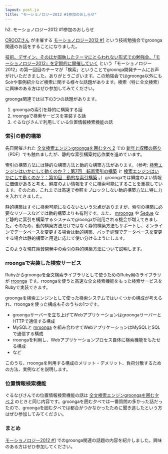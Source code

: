 ```yaml
---
layout: post.ja
title: "モーショノロジー2012 #1参加のおしらせ"
---
```

h2. モーショノロジー2012 #1参加のおしらせ

[CROOZさん](http://crooz.co.jp/) が主催する [モーショノロジー2012
#1](http://atnd.org/events/23608)
という技術勉強会でgroonga関連のお話をすることになりました。

[技術、デザイン、そのほか固執したテーマにとらわれない形式での勉強会、「モーショノロジー2012」を定期的に開催していく](http://crooz.co.jp/archives/4645)
という「モーショノロジー2012」の第一回目のテーマが「検索」ということでgroonga開発チームにお声がけいただきました。ありがとうございます。この勉強会ではgroonga以外にもSolrや事例紹介など検索に関する様々な話題があります。検索（特に全文検索）に興味のある方はぜひ参加してみてください。

groonga関連では以下の3つの話題があります。

1.  groongaの索引を静的に構築する話
2.  rroongaで検索サービスを実装する話
3.  ぐるなびさんで利用している位置情報検索機能の話

### 索引の静的構築

先日開催された [全文検索エンジンgroongaを囲む夕べ
2](/ja/publication/#groonga-night-2) での
[新年と収穫の祭り](/ja/publication/presentation/groonga-night-2-newyear-harvest.pdf)
（PDF）でも触れましたが、静的な索引構築対応作業を進めています。

索引の構築方法には静的な構築方法と動的な構築方法があります。（参考:
[検索エンジンはいかにして動くのか？：第7回　転置索引の構築](http://gihyo.jp/dev/serial/01/search-engine/0007)
と
[検索エンジンはいかにして動くのか？：第10回　動的な索引構築](http://gihyo.jp/dev/serial/01/search-engine/0010)
。）groongaでは鮮度のよい情報に価値があると考え、鮮度のよい情報をすぐに検索可能にすることを重視しています。そのため、これまでは高速で参照をブロックしない動的構築方法に特に力を入れてきました。

静的構築はすぐに検索可能にならないという欠点がありますが、索引の構築に必要なリソースなどでは動的構築よりも有利です。また、
[mroonga](http://mroonga.org/) や
[Sedue](http://preferred.jp/sedue.html)
など静的に索引を構築するシステムでgroongaが利用される機会が増えてきました。そのため、動的構築方法だけではなく静的構築方法もサポートし、オンラインでデータベースを変更する場合は動的構築、バッチ処理でデータベースを変更する場合は静的構築と用途に応じて使い分けるようにします。

このような現在絶賛開発中の索引の静的構築方法について説明します。

### rroongaで実装した検索サービス

Rubyからgroongaを全文検索ライブラリとして使うためのRuby用のライブラリが
[rroonga](http://ranguba.org/ja/#about-rroonga)
です。rroongaを使うと高速な全文検索機能をもった検索サービスをRubyで実装できます。

groongaを検索エンジンとして使った検索システムではいくつかの構成が考えられ、rroongaを使った構成もそのうちの1つです。

-   groongaサーバーを立ち上げてWebアプリケーションはgroongaサーバーとHTTPで通信する構成
-   MySQLと [mroonga](http://mroonga.org/)
    を組み合わせてWebアプリケーションはMySQLとSQLで通信する構成
-   rroongaを利用し、Webアプリケーションプロセス自体に検索機能をもたせる構成
-   など

このうち、rroongaを利用する構成のメリット・デメリット、負荷分散するための方法、実例などを説明します。

### 位置情報検索機能

ぐるなびさんでの位置情報検索機能の話は
[全文検索エンジンgroongaを囲む夕べ 2](/ja/publication/#groonga-night-2)
のときと同じ内容です。groongaを囲む夕べでは一番質問の多かった話だったので、groongaを囲む夕べでは都合がつかなかったために聞き逃したという方はぜひ参加してみてください。

### まとめ

[モーショノロジー2012 #1](http://atnd.org/events/23608)
でのgroonga関連の話題の内容を紹介しました。興味のある方はぜひ参加してください。
